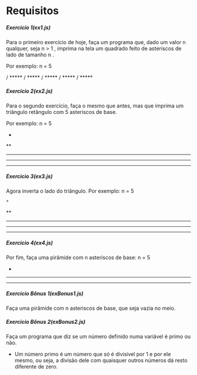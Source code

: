 # Requisitos

##### Exercicio 1(ex1.js)

Para o primeiro exercício de hoje, faça um programa que, dado um valor n qualquer, seja n > 1 , imprima na tela um quadrado feito de asteriscos de lado de tamanho n .

Por exemplo:
n = 5

/ *****
/ *****
/ *****
/ *****
/ *****

##### Exercicio 2(ex2.js)

Para o segundo exercício, faça o mesmo que antes, mas que imprima um triângulo retângulo com 5 asteriscos de base.

Por exemplo:
n = 5

*
**
***
****
*****

##### Exercicio 3(ex3.js)

Agora inverta o lado do triângulo. Por exemplo:
n = 5

    *
   **
  ***
 ****
*****

##### Exercicio 4(ex4.js)

Por fim, faça uma pirâmide com n asteriscos de base:
n = 5

  *
 ***
*****

##### Exercicio Bônus 1(exBonus1.js)

Faça uma pirâmide com n asteriscos de base, que seja vazia no meio.

##### Exercicio Bônus 2(exBonus2.js)

Faça um programa que diz se um número definido numa variável é primo ou não.

* Um número primo é um número que só é divisível por 1 e por ele mesmo, ou seja, a divisão dele com quaisquer outros números dá resto diferente de zero.
